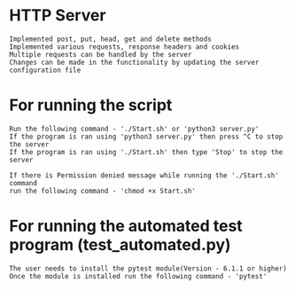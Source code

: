 # HTTP Server

    Implemented post, put, head, get and delete methods
    Implemented various requests, response headers and cookies
    Multiple requests can be handled by the server
    Changes can be made in the functionality by updating the server configuration file
    
#   For running the script
    Run the following command - './Start.sh' or 'python3 server.py'
    If the program is ran using 'python3 server.py' then press ^C to stop the server
    If the program is ran using './Start.sh' then type 'Stop' to stop the server
    
    If there is Permission denied message while running the './Start.sh' command
    run the following command - 'chmod +x Start.sh'

#   For running the automated test program (test_automated.py)
    The user needs to install the pytest module(Version - 6.1.1 or higher)
    Once the module is installed run the following command - 'pytest'
